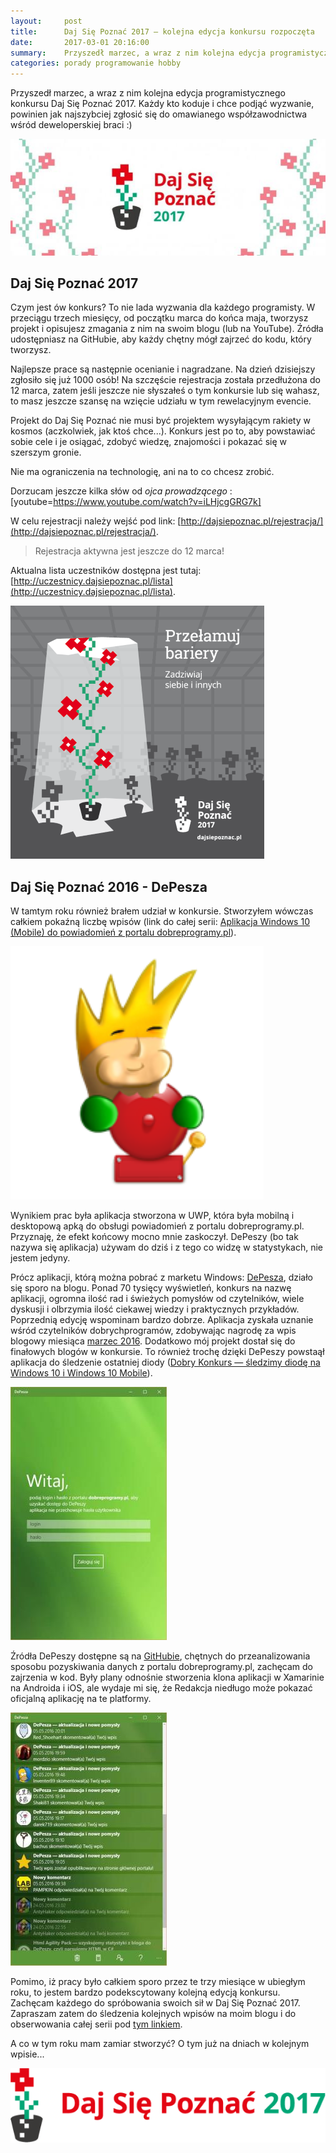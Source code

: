 ```yaml
---
layout:     post
title:      Daj Się Poznać 2017 — kolejna edycja konkursu rozpoczęta
date:       2017-03-01 20:16:00
summary:    Przyszedł marzec, a wraz z nim kolejna edycja programistycznego konkursu Daj Się Poznać 2017. Każdy kto koduje i chce podjąć wyzwanie, powinien jak najszybciej zgłosić się do omawianego współzawodnictwa wśród deweloperskiej braci  — ) Daj Się Poznać 2017Czym jest ów konkurs? To nie lada wyzwania dla k...
categories: porady programowanie hobby
---
```




Przyszedł marzec, a wraz z nim kolejna edycja programistycznego konkursu Daj Się Poznać 2017. Każdy kto koduje i chce podjąć wyzwanie, powinien jak najszybciej zgłosić się do omawianego współzawodnictwa wśród deweloperskiej braci :) 



![desk](https://raw.githubusercontent.com/djfoxer/djfoxer.github.io/master/_img/2017-3-1-_23_/g_-_608x405_-_-_79513x20170301194439_0.jpg)






## Daj Się Poznać 2017


Czym jest ów konkurs? To nie lada wyzwania dla każdego programisty. W przeciągu trzech miesięcy, od początku marca do końca maja, tworzysz projekt i opisujesz zmagania z nim na swoim blogu (lub na YouTube). Źródła udostępniasz na GitHubie,  aby każdy chętny mógł zajrzeć do kodu, który tworzysz.

Najlepsze prace są następnie ocenianie i nagradzane. Na dzień dzisiejszy zgłosiło się już 1000 osób! Na szczęście rejestracja została przedłużona do 12 marca, zatem jeśli jeszcze nie słyszałeś o tym konkursie lub się wahasz, to masz jeszcze szansę na wzięcie udziału w tym rewelacyjnym evencie.

Projekt do Daj Się Poznać nie musi być projektem wysyłającym rakiety w kosmos (aczkolwiek, jak ktoś chce...). Konkurs jest po to, aby powstawiać sobie cele i je osiągać, zdobyć wiedzę, znajomości i pokazać się w szerszym gronie.

Nie ma ograniczenia na technologię, ani na to co chcesz zrobić.

Dorzucam jeszcze kilka słów od  *ojca prowadzącego* : 
[youtube=https://www.youtube.com/watch?v=iLHjcgGRG7k]

W celu rejestracji należy wejść pod link: [http://dajsiepoznac.pl/rejestracja/](http://dajsiepoznac.pl/rejestracja/).

<blockquote>
<p>Rejestracja aktywna jest jeszcze do 12 marca!</p>
</blockquote>

Aktualna lista uczestników dostępna jest tutaj: [http://uczestnicy.dajsiepoznac.pl/lista](http://uczestnicy.dajsiepoznac.pl/lista).



![desk](https://raw.githubusercontent.com/djfoxer/djfoxer.github.io/master/_img/2017-3-1-_23_/g_-_608x405_-_-_79513x20170301194441_0.png)





## Daj Się Poznać 2016 - DePesza


W tamtym roku również brałem udział w konkursie. Stworzyłem wówczas całkiem pokaźną liczbę wpisów (link do całej serii: [Aplikacja Windows 10 (Mobile) do powiadomień z portalu dobreprogramy.pl](https://www.dobreprogramy.pl/djfoxer/Aplikacja-Windows-Mobile-do-powiadomien-z-portalu-dobreprogramypl,s229.html)). 



![desk](https://raw.githubusercontent.com/djfoxer/djfoxer.github.io/master/_img/2017-3-1-_23_/g_-_608x405_-_-_79513x20170301195927_0.png)




Wynikiem prac była aplikacja stworzona w UWP, która była mobilną i desktopową apką do obsługi powiadomień z portalu dobreprogramy.pl. Przyznaję, że efekt końcowy mocno mnie zaskoczył. DePeszy (bo tak nazywa się aplikacja) używam do dziś i z tego co widzę w statystykach, nie jestem jedyny.




Prócz aplikacji, którą można pobrać z marketu Windows: [DePesza](https://www.microsoft.com/pl-pl/store/p/depesza/9nblggh4nvs2), działo się sporo na blogu. Ponad 70 tysięcy wyświetleń, konkurs na nazwę aplikacji, ogromna ilość rad i świeżych pomysłów od czytelników, wiele dyskusji i olbrzymia ilość ciekawej wiedzy i praktycznych przykładów. Poprzednią edycję wspominam bardzo dobrze. Aplikacja zyskała uznanie wśród czytelników dobrychprogramów, zdobywając nagrodę za wpis blogowy miesiąca [marzec 2016](https://www.dobreprogramy.pl/Cebula/Nagradzamy-najlepszych-blogerow-marca-2016,72349.html). Dodatkowo mój projekt dostał się do finałowych blogów w konkursie. To również trochę dzięki DePeszy powstaął aplikacja do śledzenie ostatniej diody ([Dobry Konkurs — śledzimy diodę na Windows 10 i Windows 10 Mobile](https://www.dobreprogramy.pl/djfoxer/Dobry-Konkurs-sledzimy-diode-na-Windows-10-i-Windows-10-Mobile,79130.html)).



![desk](https://raw.githubusercontent.com/djfoxer/djfoxer.github.io/master/_img/2017-3-1-_23_/g_-_608x405_-_-_79513x20170301195423_0.jpg)



Źródła DePeszy dostępne są na [GitHubie](https://github.com/djfoxer/dp.notification), chętnych do przeanalizowania sposobu pozyskiwania danych z portalu dobreprogramy.pl, zachęcam do zajrzenia w kod. Były plany odnośnie stworzenia klona aplikacji w Xamarinie na Androida i iOS, ale wydaje mi się, że Redakcja niedługo może pokazać oficjalną aplikację na te platformy. 



![desk](https://raw.githubusercontent.com/djfoxer/djfoxer.github.io/master/_img/2017-3-1-_23_/g_-_608x405_-_-_79513x20170301195423_1.jpg)



Pomimo, iż pracy było całkiem sporo przez te trzy miesiące w ubiegłym roku, to jestem bardzo podekscytowany kolejną edycją konkursu. Zachęcam każdego do spróbowania swoich sił w Daj Się Poznać 2017. Zapraszam zatem do śledzenia kolejnych wpisów na moim blogu i do obserwowania całej serii pod [tym linkiem](https://www.dobreprogramy.pl/djfoxer/Healthy-with-Visual-Studio-Daj-Sie-Poznac,s308.html).

A co w tym roku mam zamiar stworzyć? O tym już na dniach w kolejnym wpisie...



![desk](https://raw.githubusercontent.com/djfoxer/djfoxer.github.io/master/_img/2017-3-1-_23_/g_-_608x405_-_-_79513x20170301200330_0.png)


